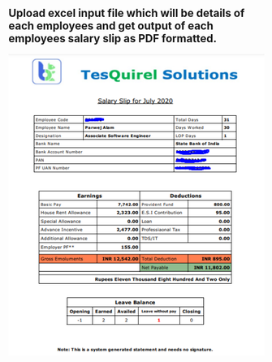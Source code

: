 
## Upload excel input file which will be details of each employees and get output of each employees salary slip as PDF formatted.

![](salary_image.png)
